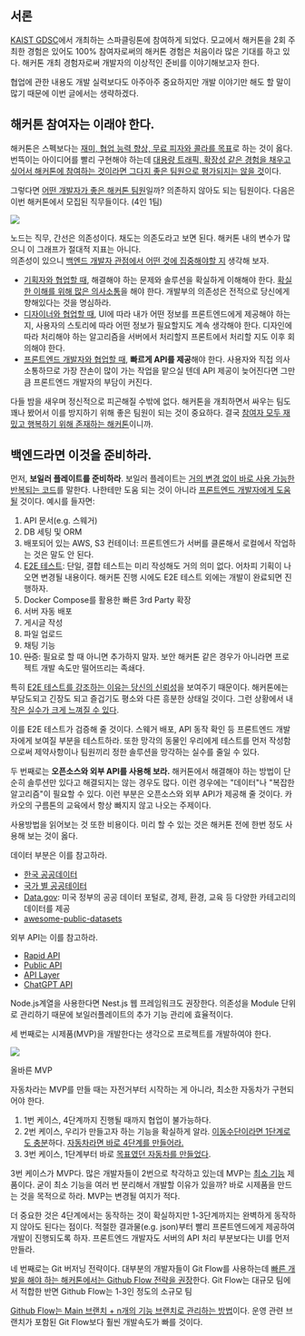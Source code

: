 ## 서론

[KAIST GDSC](https://gdsc-kaist.github.io/)에서 개최하는 스파클링톤에 참여하게 되었다. 모교에서 해커톤을 2회 주최한 경험은 있어도 100% 참여자로써의 해커톤 경험은 처음이라 많은 기대를 하고 있다. 해커톤 개최 경험자로써 개발자의 이상적인 준비를 이야기해보고자 한다.

협업에 관한 내용도 개발 실력보다도 아주아주 중요하지만 개발 이야기만 해도 할 말이 많기 때문에 이번 글에서는 생략하겠다.

## 해커톤 참여자는 이래야 한다.

해커톤은 스펙보다는 <u>재미, 협업 능력 향상, 무료 피자와 콜라를 목표</u>로 하는 것이 옳다. 번뜩이는 아이디어를 빨리 구현해야 하는데 <u>대용량 트래픽, 확장성 같은 경험을 채우고 싶어서 해커톤에 참여하는 것이라면 그다지 좋은 팀원으로 평가되지는 않을 것</u>이다.

그렇다면 <u>어떤 개발자가 좋은 해커톤 팀원</u>일까? 의존하지 않아도 되는 팀원이다. 다음은 이번 해커톤에서 모집된 직무들이다. (4인 1팀)

![](https://blog.kakaocdn.net/dn/L4cxZ/btsI7GSb1k3/2kjkxdbGTP3OfDZqwJKFPk/img.png)

노드는 직무, 간선은 의존성이다. 채도는 의존도라고 보면 된다. 해커톤 내의 변수가 많으니 이 그래프가 절대적 지표는 아니다.  
의존성이 있으니 <u>백엔드 개발자 관점에서 어떤 것에 집중해야할 지</u> 생각해 보자.

* <u>기획자와 협업할 때</u>, 해결해야 하는 문제와 솔루션을 확실하게 이해해야 한다. <u>확실한 이해를 위해 많은 의사소통</u>을 해야 한다. 개발부의 의존성은 전적으로 당신에게 향해있다는 것을 명심하라.
* <u>디자이너와 협업할 때</u>, UI에 따라 내가 어떤 정보를 프론트엔드에게 제공해야 하는지, 사용자의 스토리에 따라 어떤 정보가 필요할지도 계속 생각해야 한다. 디자인에 따라 처리해야 하는 알고리즘을 서버에서 처리할지 프론트에서 처리할 지도 이후 회의해야 한다.
* <u>프론트엔드 개발자와 협업할 때</u>, **빠르게 API를 제공**해야 한다. 사용자와 직접 의사소통하므로 가장 잔손이 많이 가는 작업을 맡으실 텐데 API 제공이 늦어진다면 그만큼 프론트엔드 개발자의 부담이 커진다.

다들 밤을 새우며 정신적으로 피곤해질 수밖에 없다. 해커톤을 개최하면서 싸우는 팀도 꽤나 봤어서 이를 방지하기 위해 좋은 팀원이 되는 것이 중요하다. 결국 <u>참여자 모두 재밌고 행복하기 위해 존재하는 해커톤</u>이니까.

## 백엔드라면 이것을 준비하라.

먼저, **보일러 플레이트를 준비하라**. 보일러 플레이트는 <u>거의 변경 없이 바로 사용 가능한 반복되는 코드</u>를 말한다. 나한테만 도움 되는 것이 아니라 <u>프론트엔드 개발자에게 도움 될</u> 것이다. 예시를 들자면:

1. API 문서(e.g. 스웨거)
2. DB 세팅 및 ORM
3. 배포되어 있는 AWS, S3 컨테이너: 프론트엔드가 서버를 클론해서 로컬에서 작업하는 것은 말도 안 된다.
4. <u>E2E 테스트</u>: 단일, 결합 테스트는 미리 작성해도 거의 의미 없다. 어차피 기획이 나오면 변경될 내용이다. 해커톤 진행 시에도 E2E 테스트 외에는 개발이 완료되면 진행하자.
5. Docker Compose를 활용한 빠른 3rd Party 확장
6. 서버 자동 배포
7. 게시글 작성
8. 파일 업로드
9. 채팅 기능
10. ~~인증~~: 필요로 할 때 아니면 추가하지 말자. 보안 해커톤 같은 경우가 아니라면 프로젝트 개발 속도만 떨어뜨리는 족쇄다.

특히 <u>E2E 테스트를 강조하는 이유는 당신의 신뢰성</u>을 보여주기 때문이다. 해커톤에는 부담도되고 긴장도 되고 즐겁기도 평소와 다른 흥분한 상태일 것이다. 그런 상황에서 내 <u>작은 실수가 크게 느껴질 수 있다</u>.

이를 E2E 테스트가 검증해 줄 것이다. 스웨거 배포, API 동작 확인 등 프론트엔드 개발자에게 보여질 부분을 테스트하라. 또한 망각의 동물인 우리에게 테스트를 먼저 작성함으로써 제약사항이나 팀원끼리 정한 솔루션을 망각하는 실수를 줄일 수 있다.

두 번째로는 **오픈소스와 외부 API를 사용해 보라.** 해커톤에서 해결해야 하는 방법이 단순히 솔루션만 있다고 해결되지는 않는 경우도 많다. 이런 경우에는 "데이터"나 "복잡한 알고리즘"이 필요할 수 있다. 이런 부분은 오픈소스와 외부 API가 제공해 줄 것이다. 카카오의 구름톤의 교육에서 항상 빠지지 않고 나오는 주제이다.

사용방법을 읽어보는 것 또한 비용이다. 미리 할 수 있는 것은 해커톤 전에 한번 정도 사용해 보는 것이 옳다.

데이터 부분은 이를 참고하라.

* [한국 공공데이터](https://www.data.go.kr/)
* [국가 별 공공테이터](https://opendatainception.io/)
* [Data.gov](https://data.gov/): 미국 정부의 공공 데이터 포털로, 경제, 환경, 교육 등 다양한 카테고리의 데이터를 제공
* [awesome-public-datasets](https://github.com/awesomedata/awesome-public-datasets)

외부 API는 이를 참고하라.

* [Rapid API](https://rapidapi.com/hub)
* [Public API](https://github.com/public-apis/public-apis)
* [API Layer](https://apilayer.com/)
* [ChatGPT API](https://platform.openai.com/docs/api-reference/introduction)

Node.js계열을 사용한다면 Nest.js 웹 프레임워크도 권장한다. 의존성을 Module 단위로 관리하기 때문에 보일러플레이트의 추가 기능 관리에 효율적이다.

세 번째로는 시제품(MVP)을 개발한다는 생각으로 프로젝트를 개발하여야 한다.

![](https://blog.kakaocdn.net/dn/bd00Jf/btsI9hXP3iw/aQBhNRJMii23zw0QcSAgpk/img.png)

올바른 MVP

자동차라는 MVP를 만들 때는 자전거부터 시작하는 게 아니라, 최소한 자동차가 구현되어야 한다.

1. 1번 케이스, 4단계까지 진행될 때까지 협업이 불가능하다.
2. 2번 케이스, 우리가 만들고자 하는 기능을 확실하게 알라. <u>이동수단이라면 1단계로도 충분</u>하다. <u>자동차라면 바로 4단계를 만들어라.</u>
3. 3번 케이스, 1단계부터 바로 <u>목표였던 자동차를 만들었다</u>.

3번 케이스가 MVP다. 많은 개발자들이 2번으로 착각하고 있는데 MVP는 <u>최소 기능</u> 제품이다. 굳이 최소 기능을 여러 번 분리해서 개발할 이유가 있을까? 바로 시제품을 만드는 것을 목적으로 하라. MVP는 변경될 여지가 적다.

더 중요한 것은 4단계에서는 동작하는 것이 확실하지만 1-3단계까지는 완벽하게 동작하지 않아도 된다는 점이다. 적절한 결과물(e.g. json)부터 빨리 프론트엔드에게 제공하여 개발이 진행되도록 하자. 프론트엔드 개발자도 서버의 API 처리 부분보다는 UI를 먼저 만들라.

네 번째로는 Git 버저닝 전략이다. 대부분의 개발자들이 Git Flow를 사용하는데 <u>빠른 개발을 해야 하는 해커톤에서는 Github Flow 전략을 권장</u>한다. Git Flow는 대규모 팀에서 적합한 반면 Github Flow는 1-3인 정도의 소규모 팀

<u>Github Flow는 Main 브랜치 + n개의 기능 브랜치로 관리하는 방법</u>이다. 운영 관련 브랜치가 포함된 Git Flow보다 훨씬 개발속도가 빠를 것이다.